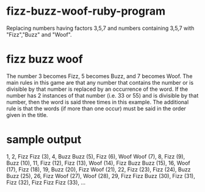 fizz-buzz-woof-ruby-program
==================

  Replacing numbers having factors 3,5,7 and numbers containing 3,5,7 with "Fizz","Buzz" and "Woof".

fizz buzz woof
===============

   The number 3 becomes Fizz, 5 becomes Buzz, and 7 becomes Woof. The main rules in this game are that any number that contains the number or is divisible by that number is replaced by an occurrence of the word. If the number has 2 instances of that number (i.e. 33 or 55) and is divisible by that number, then the word is said three times in this example. The additional rule is that the words (if more than one occur) must be said in the order given in the title.
   
sample output
==============
   1, 2, Fizz Fizz (3), 4, Buzz Buzz (5), Fizz (6), Woof Woof (7), 8, Fizz (9), Buzz (10), 11, Fizz (12), Fizz (13), Woof (14), Fizz Buzz Buzz (15), 16, Woof (17), Fizz (18), 19, Buzz (20), Fizz Woof (21), 22, Fizz (23), Fizz (24), Buzz Buzz (25), 26, Fizz Woof (27), Woof (28), 29, Fizz Fizz Buzz (30), Fizz (31), Fizz (32), Fizz Fizz Fizz (33), ...
